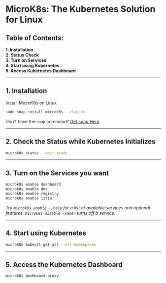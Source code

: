 # MicroK8s: The Kubernetes Solution for Linux

## Table of Contents:
**1. Installation**<br>
**2. Status Check**<br>
**3. Turn on Services**<br>
**4. Start using Kubernetes**<br>
**5. Access Kubernetes Dashboard**
***
## 1. Installation
Install MicroK8s on Linux
```bash
sudo snap install microk8s --classic
```
Don't have the `snap` command? [Get snap Here](https://snapcraft.io/docs/installing-snapd)

***
## 2. Check the Status while Kubernetes Initializes
```bash
microk8s status --wait-ready
```

***
## 3. Turn on the Services you want
```bash
microk8s enable dashboard
microk8s enable dns
microk8s enable registry
microk8s enable istio
```
_Try `microk8s enable --help` for a list of available services and optional features. `microk8s disable <name>` turns off a service._

***
## 4. Start using Kubernetes
```bash
microk8s kubectl get all --all-namespaces
```

***
## 5. Access the Kubernetes Dashboard
```bash
microk8s dashboard-proxy
```
